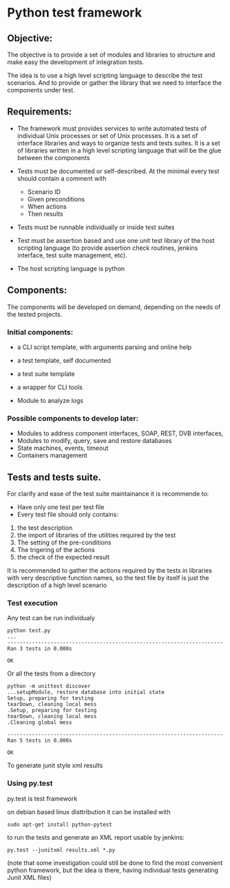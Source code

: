 # Python test framework

## Objective:

The objective is to provide a set of modules and libraries to structure and make easy the development of integration tests.

The idea is to use a high level scripting language to describe the test scenarios. And to provide or gather the library that we need to interface the components under test. 

## Requirements:


  * The framework must provides services to write automated tests of individual Unix processes or set of Unix processes. It is a set of interface libraries and ways to organize tests and tests suites. It is a set of libraries written in a high level scripting language that will be the glue between the components
  * Tests must be documented or self-described. At the minimal every test should contain a comment with
  
    * Scenario ID
    * Given preconditions
    * When actions
    * Then results

  * Tests must be runnable individually or inside test suites
  * Test must be assertion based and use one unit test library of the host scripting language (to provide assertion check routines, jenkins interface, test suite management, etc).
  * The host scripting language is python



## Components:

The components will be developed on demand, depending on the needs of the tested projects. 

### Initial components:

  * a CLI script template, with arguments parsing and online help
  * a test template, self documented
  * a test suite template
  * a wrapper for CLI tools


  * Module to analyze logs


### Possible components to develop later:

  * Modules to address component interfaces, SOAP, REST, DVB interfaces, 
  * Modules to modify, query, save and restore databases
  * State machines, events, timeout
  * Containers management

## Tests and tests suite.

For clarify and ease of the test suite maintainance it is recommende to:
  * Have only one test per test file
  * Every test file should only contains:
  
  1. the test description
  2. the import of libraries of the utilities required by the test
  3. The setting of the pre-conditions
  4. The trigering of the actions
  5. the check of the expected result

It is recommended to gather the actions required by the tests in libraries with very descriptive function names, so the test file by itself is just the description of a high level scenario

### Test execution

Any test can be run individualy

    python test.py
    ...
    ----------------------------------------------------------------------
    Ran 3 tests in 0.000s

    OK

Or all the tests from a directory

    python -m unittest discover
    ...setupModule, restore database into initial state
    Setup, preparing for testing
    tearDown, cleaning local mess
    .Setup, preparing for testing
    tearDown, cleaning local mess
    .Cleaning global mess

    ----------------------------------------------------------------------
    Ran 5 tests in 0.000s

    OK

To generate junit style xml results
    
### Using py.test

py.test is test framework

on debian based linux disttribution it can be installed with
   
    sudo apt-get install python-pytest

to run the tests and generate an XML report usable by jenkins:

    py.test --junitxml results.xml *.py
    
(note that some investigation could still be done to find the most convenient python framework, but the idea is there, having individual tests generating Junit XML files)

